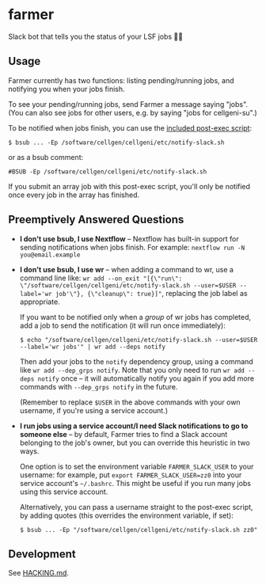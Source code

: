 # farmer

Slack bot that tells you the status of your LSF jobs 🧑‍🌾

## Usage

Farmer currently has two functions: listing pending/running jobs, and notifying you when your jobs finish.

To see your pending/running jobs, send Farmer a message saying "jobs". (You can also see jobs for other users, e.g. by saying "jobs for cellgeni-su".)

To be notified when jobs finish, you can use the [included post-exec script](./src/post-exec.sh):

```console
$ bsub ... -Ep /software/cellgen/cellgeni/etc/notify-slack.sh
```

or as a bsub comment:

```
#BSUB -Ep /software/cellgen/cellgeni/etc/notify-slack.sh
```

If you submit an array job with this post-exec script, you'll only be notified once every job in the array has finished.

## Preemptively Answered Questions

- **I don't use bsub, I use Nextflow** – Nextflow has built-in support for sending notifications when jobs finish. For example: `nextflow run -N you@email.example`

- **I don't use bsub, I use wr** – when adding a command to wr, use a command line like: `wr add --on_exit "[{\"run\": \"/software/cellgen/cellgeni/etc/notify-slack.sh --user=$USER --label='wr job'\"}, {\"cleanup\": true}]"`, replacing the job label as appropriate.

  If you want to be notified only when a _group_ of wr jobs has completed, add a job to send the notification (it will run once immediately):

  ```console
  $ echo "/software/cellgen/cellgeni/etc/notify-slack.sh --user=$USER --label='wr jobs'" | wr add --deps notify
  ```

  Then add your jobs to the `notify` dependency group, using a command like `wr add --dep_grps notify`.
  Note that you only need to run `wr add --deps notify` once – it will automatically notify you again if you add more commands with `--dep_grps notify` in the future.

  (Remember to replace `$USER` in the above commands with your own username, if you're using a service account.)

- **I run jobs using a service account/I need Slack notifications to go to someone else** – by default, Farmer tries to find a Slack account belonging to the job's owner, but you can override this heuristic in two ways.

  One option is to set the environment variable `FARMER_SLACK_USER` to your username: for example, put `export FARMER_SLACK_USER=zz0` into your service account's `~/.bashrc`.
  This might be useful if you run many jobs using this service account.

  Alternatively, you can pass a username straight to the post-exec script, by adding quotes (this overrides the environment variable, if set):

  ```console
  $ bsub ... -Ep "/software/cellgen/cellgeni/etc/notify-slack.sh zz0"
  ```

## Development

See [HACKING.md](HACKING.md).

